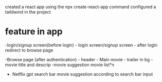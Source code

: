 #
created a react app using the npx create-react-app command
configured a taildwind in the project 

# feature in app 
-login/signup screen(before login)
    - login screen/signup screen
    - after login redirect to browse page

-Browse page (after authentication)
    - header
    - Main movie
        - trailer in bg
        - movie title and descrip
        -movie suggestion
            movie list*n

- Netflix gpt
    search bar
    movie suggestion according to search bar input